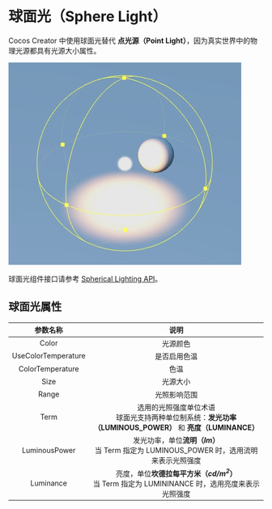 # 球面光（Sphere Light）

Cocos Creator 中使用球面光替代 **点光源（Point Light）**，因为真实世界中的物理光源都具有光源大小属性。

![sphere light](sphere-light.jpg)

球面光组件接口请参考 [Spherical Lighting API](https://docs.cocos.com/creator/3.0/api/zh/classes/component_light.spherelight.html)。

## 球面光属性

| 参数名称 | 说明 |
|:-------:|:---:|
| Color | 光源颜色 |
| UseColorTemperature | 是否启用色温 |
| ColorTemperature | 色温 |
| Size | 光源大小 |
| Range | 光照影响范围 |
| Term | 选用的光照强度单位术语<br>球面光支持两种单位制系统：**发光功率（LUMINOUS_POWER）** 和 **亮度（LUMINANCE）** |
| LuminousPower | 发光功率，单位**流明（*lm*）**<br>当 Term 指定为 LUMINOUS_POWER 时，选用流明来表示光照强度 |
| Luminance | 亮度，单位**坎德拉每平方米（*cd/m<sup>2</sup>*）**<br>当 Term 指定为 LUMININANCE 时，选用亮度来表示光照强度 |
